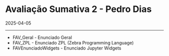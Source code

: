 # Avaliação Sumativa 2 - Pedro Dias
2025-04-05

***

* FAV_Geral   - Enunciado Geral
* FAV_ZPL     - Enunciado ZPL (Zebra Programming Language)
* FAVEnunciadoWidgets - Enunciado Jupyter Widgets
